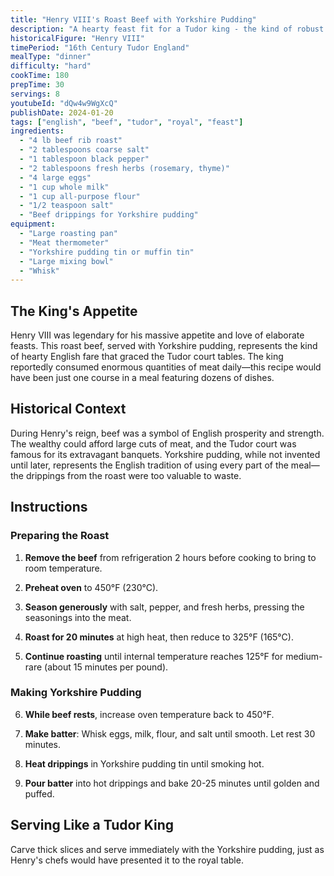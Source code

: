 ```yaml
---
title: "Henry VIII's Roast Beef with Yorkshire Pudding"
description: "A hearty feast fit for a Tudor king - the kind of robust meal that fueled Henry VIII's legendary appetite"
historicalFigure: "Henry VIII"
timePeriod: "16th Century Tudor England"
mealType: "dinner"
difficulty: "hard"
cookTime: 180
prepTime: 30
servings: 8
youtubeId: "dQw4w9WgXcQ"
publishDate: 2024-01-20
tags: ["english", "beef", "tudor", "royal", "feast"]
ingredients:
  - "4 lb beef rib roast"
  - "2 tablespoons coarse salt"
  - "1 tablespoon black pepper"
  - "2 tablespoons fresh herbs (rosemary, thyme)"
  - "4 large eggs"
  - "1 cup whole milk"
  - "1 cup all-purpose flour"
  - "1/2 teaspoon salt"
  - "Beef drippings for Yorkshire pudding"
equipment:
  - "Large roasting pan"
  - "Meat thermometer"
  - "Yorkshire pudding tin or muffin tin"
  - "Large mixing bowl"
  - "Whisk"
---
```


## The King's Appetite

Henry VIII was legendary for his massive appetite and love of elaborate feasts. This roast beef, served with Yorkshire pudding, represents the kind of hearty English fare that graced the Tudor court tables. The king reportedly consumed enormous quantities of meat daily—this recipe would have been just one course in a meal featuring dozens of dishes.

## Historical Context

During Henry's reign, beef was a symbol of English prosperity and strength. The wealthy could afford large cuts of meat, and the Tudor court was famous for its extravagant banquets. Yorkshire pudding, while not invented until later, represents the English tradition of using every part of the meal—the drippings from the roast were too valuable to waste.

## Instructions

### Preparing the Roast

1. **Remove the beef** from refrigeration 2 hours before cooking to bring to room temperature.

2. **Preheat oven** to 450°F (230°C).

3. **Season generously** with salt, pepper, and fresh herbs, pressing the seasonings into the meat.

4. **Roast for 20 minutes** at high heat, then reduce to 325°F (165°C).

5. **Continue roasting** until internal temperature reaches 125°F for medium-rare (about 15 minutes per pound).

### Making Yorkshire Pudding

6. **While beef rests**, increase oven temperature back to 450°F.

7. **Make batter**: Whisk eggs, milk, flour, and salt until smooth. Let rest 30 minutes.

8. **Heat drippings** in Yorkshire pudding tin until smoking hot.

9. **Pour batter** into hot drippings and bake 20-25 minutes until golden and puffed.

## Serving Like a Tudor King

Carve thick slices and serve immediately with the Yorkshire pudding, just as Henry's chefs would have presented it to the royal table.
